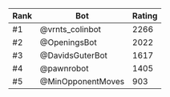 Rank|Bot|Rating
---|---|---
#1|@vrnts_colinbot|2266
#2|@OpeningsBot|2022
#3|@DavidsGuterBot|1617
#4|@pawnrobot|1405
#5|@MinOpponentMoves|903
